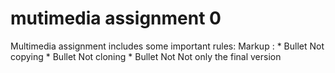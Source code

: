 # mutimedia assignment 0
Multimedia assignment includes some important rules:
Markup : * Bullet Not copying
        * Bullet Not cloning
        * Bullet Not Not only the final version
